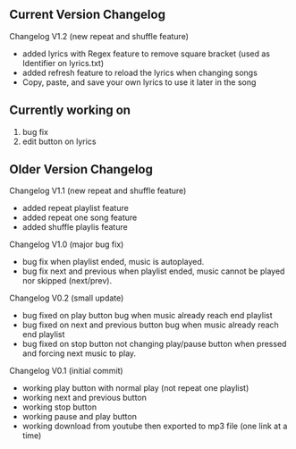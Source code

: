 ## Current Version Changelog
Changelog V1.2 (new repeat and shuffle feature)
+ added lyrics with Regex feature to remove square bracket (used as Identifier on lyrics.txt)
+ added refresh feature to reload the lyrics when changing songs
+ Copy, paste, and save your own lyrics to use it later in the song

## Currently working on
1. bug fix
2. edit button on lyrics

## Older Version Changelog
Changelog V1.1 (new repeat and shuffle feature)
+ added repeat playlist feature
+ added repeat one song feature
+ added shuffle playlis feature

Changelog V1.0 (major bug fix)
+ bug fix when playlist ended, music is autoplayed.
+ bug fix next and previous when playlist ended, music cannot be played nor skipped (next/prev).

Changelog V0.2 (small update)
+ bug fixed on play button bug when music already reach end playlist
+ bug fixed on next and previous button bug when music already reach end playlist
+ bug fixed on stop button not changing play/pause button when pressed and forcing next music to play.

Changelog V0.1 (initial commit)
+ working play button with normal play (not repeat one playlist)
+ working next and previous button
+ working stop button
+ working pause and play button
+ working download from youtube then exported to mp3 file (one link at a time)

